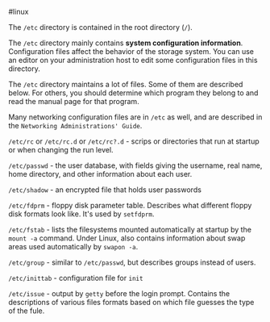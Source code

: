 #linux 

The `/etc` directory is contained in the root directory (`/`).

The `/etc` directory mainly contains **system configuration information**. Configuration files affect the behavior of the storage system. You can use an editor on your administration host to edit some configuration files in this directory.
 
The `/etc` directory maintains a lot of files. Some of them are described below. For others, you should determine which program they belong to and read the manual page for that program.

Many networking configuration files are in `/etc` as well, and are described in the `Networking Administrations' Guide`.

`/etc/rc` or `/etc/rc.d` or `/etc/rc?.d` - scrips or directories that run at startup or when changing the run level.

`/etc/passwd` - the user database, with fields giving the username, real name, home directory, and other information about each user.

`/etc/shadow` - an encrypted file that holds user passwords

`/etc/fdprm` - floppy disk parameter table. Describes what different floppy disk formats look like. It's used by `setfdprm`.

`/etc/fstab` - lists the filesystems mounted automatically at startup by the `mount -a` command. Under Linux, also contains information about swap areas used automatically by `swapon -a`.

`/etc/group` - similar to `/etc/passwd`, but describes groups instead of users.

`/etc/inittab` - configuration file for `init`

`/etc/issue` - output by `getty` before the login prompt. Contains the descriptions of various files formats based on which file guesses the type of the fule.

